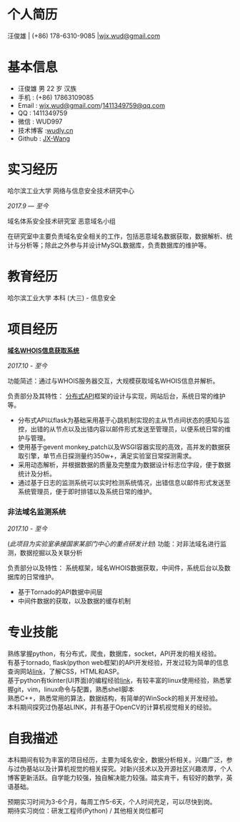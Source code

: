 # 个人简历

汪俊雄 | (+86) 178-6310-9085 |[wjx.wud@gmail.com](./../wjx.wud@gmail.com)

# 基本信息

- 汪俊雄 男 22 岁 汉族
- 手机 : (+86) 17863109085
- Email : [wjx.wud@gmail.com](mailto:wjx.wud@gmail.com)/[1411349759@qq.com](./../1411349759@qq.com)
- QQ : 1411349759
- 微信 : WUD997
- 技术博客 :[wudly.cn](http://www.wudly.cn/)
- Github : [JX-Wang](https://github.com/JX-Wang)

# 实习经历

哈尔滨工业大学 网络与信息安全技术研究中心

*2017.9 — 至今*

域名体系安全技术研究室 恶意域名小组

在研究室中主要负责域名安全相关的工作，包括恶意域名数据获取，数据解析、统计与分析等；除此之外参与并设计MySQL数据库，负责数据库的维护等。

# 教育经历

哈尔滨工业大学
本科 (大三) - 信息安全

# 项目经历

[**域名WHOIS信息获取系统**](https://github.com/JX-Wang/WHOISpy)

*2017.10 - 至今*  

功能简述：通过与WHOIS服务器交互，大规模获取域名WHOIS信息并解析。

负责部分及其特性：
[分布式API](https://github.com/JX-Wang/WHOIS_Distributed_API)框架的设计与实现，网站后台，系统日常的维护等。
- 分布式API以flask为基础采用基于心跳机制实现的主从节点间状态的感知与监控，出错的从节点以及出错内容以邮件形式发送至管理员，以便系统日常的维护与管理。
- 使用基于gevent monkey\_patch以及WSGI容器实现的高效，高并发的数据获取引擎，单节点日探测量约350w+，满足实验室日常探测需求。
- 采用动态解析，并根据数据的质量及完整度为数据设计标志位字段，便于数据统计及分析。
- 通过基于日志的监测系统可以实时检测系统情况，出错信息以邮件形式发送至系统管理员，便于即时排错以及系统日常的维护。

### 非法域名监测系统

*2017.10 - 至今*

(*此项目为实验室承接国家某部门中心的重点研发计划*)
功能：对非法域名进行监测，数据挖掘以及关联分析

负责部分以及特性：
系统框架，域名WHOIS数据获取，中间件，系统后台以及数据库的日常维护。

- 基于Tornado的API数据中间层
- 中间件数据的获取，以及数据的缓存机制



# 专业技能  
  熟练掌握python，有分布式，爬虫，数据库，socket，API开发的相关经验。  
  有基于tornado, flask(python web框架)的API开发经验，开发过较为简单的信息查询网站[link](https://github.com/JX-Wang/Whois_Service)，了解CSS，HTML和ASP。  
  基于python有tkinter(UI界面)的编程经验[link](https://github.com/JX-Wang/Dynamic-Sorting)，有较丰富的linux使用经验，熟悉掌握git，vim，linux命令与配置，熟悉shell脚本  
  熟悉C++，熟悉常用的算法，数据结构，有简单的WinSock的相关开发经验。  
  本科期间探究过伪基站LINK，并有基于OpenCV的计算机视觉相关的经验。  



# 自我描述
  本科期间有较为丰富的项目经历，主要为域名安全，数据分析相关。兴趣广泛，参与过伪基站以及计算机视觉的相关探究。对新兴技术以及开源社区兴趣浓厚，个人博客更新活跃。自学能力较强，独自解决能力较强。踏实肯干，有较好的数学，英语基础。  

  预期实习时间为3-6个月，每周工作5-6天，个人时间充足，可以尽快到岗。  
  期待实习岗位：研发工程师(Python) / 其他相关岗位都可  
